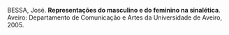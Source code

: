 
BESSA, José. **Representações do masculino e do feminino na sinalética**. Aveiro: Departamento de Comunicação e Artes da Universidade de Aveiro, 2005.